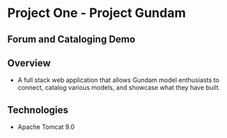 ﻿# Project One - Project Gundam
## Forum and Cataloging Demo
## Overview
- A full stack web application that allows Gundam model enthusiasts to connect, catalog various models, and showcase what they have built. 
## Technologies
- Apache Tomcat 9.0

